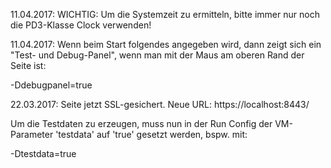 11.04.2017: WICHTIG: Um die Systemzeit zu ermitteln, bitte immer nur noch die PD3-Klasse Clock verwenden!

11.04.2017: Wenn beim Start folgendes angegeben wird, dann zeigt sich ein "Test- und Debug-Panel", wenn man mit der Maus am oberen Rand der Seite ist:

-Ddebugpanel=true

22.03.2017: Seite jetzt SSL-gesichert. Neue URL: https://localhost:8443/

Um die Testdaten zu erzeugen, muss nun in der Run Config der VM-Parameter 'testdata' auf 'true' gesetzt werden, bspw. mit: 

-Dtestdata=true
